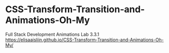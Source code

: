 # CSS-Transform-Transition-and-Animations-Oh-My
Full Stack Development Animations Lab 3.3.1
https://elisaaisliin.github.io/CSS-Transform-Transition-and-Animations-Oh-My/
